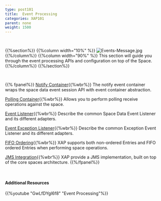 ```yaml
---
type: post101
title:  Event Processing
categories: XAP101
parent: none
weight: 1500
---
```


<br>

{{%section%}}
{{%column width="10%" %}}
![Events-Message.jpg](/attachment_files/subject/Events-Message.png)
{{%/column%}}
{{%column width="90%" %}}
This section will guide you through the event processing APIs and configuration on top of the Space.
{{%/column%}}
{{%/section%}}

<br>


{{% fpanel%}}
[Notify Container](./notify-container-overview.html){{%wbr%}}
The notify event container wraps the space data event session API with event container abstraction.

[Polling Container](./polling-container-overview.html){{%wbr%}}
Allows you to perform polling receive operations against the space.

[Event Listener](./data-event-listener.html){{%wbr%}}
Describe the common Space Data Event Listener and its different adapters.

[Event Exception Listener](./event-exception-handler.html){{%wbr%}}
Describe the common Exception Event Listener and its different adapters.

[FIFO Ordering](./fifo-overview.html){{%wbr%}}
XAP supports both non-ordered Entries and FIFO ordered Entries when performing space operations.

[JMS Integration](./messaging-support.html){{%wbr%}}
XAP provide a JMS implementation, built on top of the core spaces architecture.
{{%/fpanel%}}


<br>

#### Additional Resources

{{%youtube "GwLfDYgl6f8"  "Event Processing"%}}


